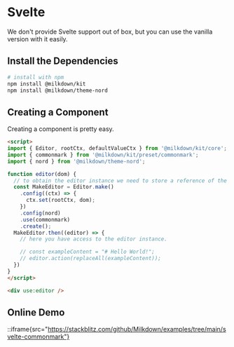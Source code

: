 # Svelte

We don't provide Svelte support out of box, but you can use the vanilla version with it easily.

## Install the Dependencies

```bash
# install with npm
npm install @milkdown/kit
npm install @milkdown/theme-nord
```

## Creating a Component

Creating a component is pretty easy.

```html
<script>
import { Editor, rootCtx, defaultValueCtx } from '@milkdown/kit/core';
import { commonmark } from '@milkdown/kit/preset/commonmark';
import { nord } from '@milkdown/theme-nord';

function editor(dom) {
  // to obtain the editor instance we need to store a reference of the editor.
  const MakeEditor = Editor.make()
    .config((ctx) => {
      ctx.set(rootCtx, dom);
    })
    .config(nord)
    .use(commonmark)
    .create();
  MakeEditor.then((editor) => {
    // here you have access to the editor instance.

    // const exampleContent = "# Hello World!";
    // editor.action(replaceAll(exampleContent));
  })
}
</script>

<div use:editor />
```

## Online Demo

::iframe{src="https://stackblitz.com/github/Milkdown/examples/tree/main/svelte-commonmark"}
